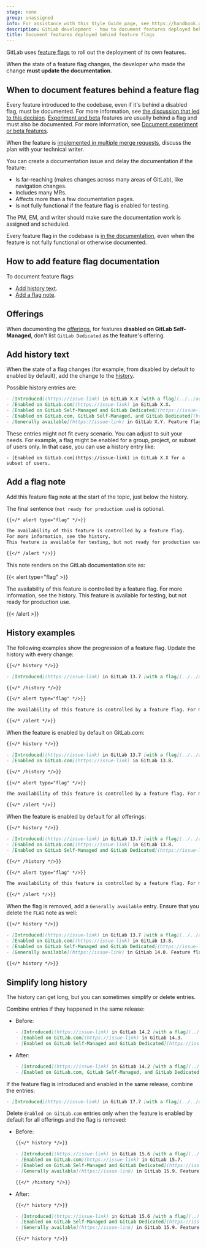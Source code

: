 ```yaml
---
stage: none
group: unassigned
info: For assistance with this Style Guide page, see https://handbook.gitlab.com/handbook/product/ux/technical-writing/#assignments-to-other-projects-and-subjects.
description: GitLab development - how to document features deployed behind feature flags
title: Document features deployed behind feature flags
---
```


GitLab uses [feature flags](../feature_flags/_index.md) to roll
out the deployment of its own features.

When the state of a feature flag changes, the developer who made the change
**must update the documentation**.

## When to document features behind a feature flag

Every feature introduced to the codebase, even if it's behind a disabled flag,
must be documented. For more information, see
[the discussion that led to this decision](https://gitlab.com/gitlab-org/gitlab/-/merge_requests/47917#note_459984428). [Experiment and beta](../../policy/development_stages_support.md) features are usually behind a flag and must also be documented. For more information, see [Document experiment or beta features](experiment_beta.md).

When the feature is [implemented in multiple merge requests](../feature_flags/_index.md#feature-flags-in-gitlab-development),
discuss the plan with your technical writer.

You can create a documentation issue and delay the documentation if the feature:

- Is far-reaching (makes changes across many areas of GitLab), like navigation changes.
- Includes many MRs.
- Affects more than a few documentation pages.
- Is not fully functional if the feature flag is enabled for testing.

The PM, EM, and writer should make sure the documentation work is assigned and scheduled.

Every feature flag in the codebase is [in the documentation](../../user/feature_flags.md),
even when the feature is not fully functional or otherwise documented.

## How to add feature flag documentation

To document feature flags:

- [Add history text](#add-history-text).
- [Add a flag note](#add-a-flag-note).

## Offerings

When documenting the [offerings](styleguide/availability_details.md#offering), for features
**disabled on GitLab Self-Managed**, don't list `GitLab Dedicated` as the feature's offering.

## Add history text

When the state of a flag changes (for example, from disabled by default to enabled by default), add the change to the
[history](styleguide/availability_details.md#history).

Possible history entries are:

```markdown
- [Introduced](https://issue-link) in GitLab X.X [with a flag](../../administration/feature_flags.md) named `flag_name`. Disabled by default.
- [Enabled on GitLab.com](https://issue-link) in GitLab X.X.
- [Enabled on GitLab Self-Managed and GitLab Dedicated](https://issue-link) in GitLab X.X.
- [Enabled on GitLab.com, GitLab Self-Managed, and GitLab Dedicated](https://issue-link) in GitLab X.X.
- [Generally available](https://issue-link) in GitLab X.Y. Feature flag `flag_name` removed.
```

These entries might not fit every scenario. You can adjust to suit your needs.
For example, a flag might be enabled for a group, project, or subset of users only.
In that case, you can use a history entry like:

`- [Enabled on GitLab.com](https://issue-link) in GitLab X.X for a subset of users.`

## Add a flag note

Add this feature flag note at the start of the topic, just below the history.

The final sentence (`not ready for production use`) is optional.

```markdown
{{</* alert type="flag" */>}}

The availability of this feature is controlled by a feature flag.
For more information, see the history.
This feature is available for testing, but not ready for production use.

{{</* /alert */>}}
```

This note renders on the GitLab documentation site as:

{{< alert type="flag" >}}

The availability of this feature is controlled by a feature flag.
For more information, see the history.
This feature is available for testing, but not ready for production use.

{{< /alert >}}

## History examples

The following examples show the progression of a feature flag. Update the history with every change:

```markdown
{{</* history */>}}

- [Introduced](https://issue-link) in GitLab 13.7 [with a flag](../../administration/feature_flags.md) named `forti_token_cloud`. Disabled by default.

{{</* /history */>}}

{{</* alert type="flag" */>}}

The availability of this feature is controlled by a feature flag. For more information, see the history.

{{</* /alert */>}}
```

When the feature is enabled by default on GitLab.com:

```markdown
{{</* history */>}}

- [Introduced](https://issue-link) in GitLab 13.7 [with a flag](../../administration/feature_flags.md) named `forti_token_cloud`. Disabled by default.
- [Enabled on GitLab.com](https://issue-link) in GitLab 13.8.

{{</* /history */>}}

{{</* alert type="flag" */>}}

The availability of this feature is controlled by a feature flag. For more information, see the history.

{{</* /alert */>}}
```

When the feature is enabled by default for all offerings:

```markdown
{{</* history */>}}

- [Introduced](https://issue-link) in GitLab 13.7 [with a flag](../../administration/feature_flags.md) named `forti_token_cloud`. Disabled by default.
- [Enabled on GitLab.com](https://issue-link) in GitLab 13.8.
- [Enabled on GitLab Self-Managed and GitLab Dedicated](https://issue-link) in GitLab 13.9.

{{</* /history */>}}

{{</* alert type="flag" */>}}

The availability of this feature is controlled by a feature flag. For more information, see the history.

{{</* /alert */>}}
```

When the flag is removed, add a `Generally available` entry. Ensure that you delete the `FLAG` note as well:

```markdown
{{</* history */>}}

- [Introduced](https://issue-link) in GitLab 13.7 [with a flag](../../administration/feature_flags.md) named `forti_token_cloud`. Disabled by default.
- [Enabled on GitLab.com](https://issue-link) in GitLab 13.8.
- [Enabled on GitLab Self-Managed and GitLab Dedicated](https://issue-link) in GitLab 13.9.
- [Generally available](https://issue-link) in GitLab 14.0. Feature flag `forti_token_cloud` removed.

{{</* history */>}}
```

## Simplify long history

The history can get long, but you can sometimes simplify or delete entries.

Combine entries if they happened in the same release:

- Before:

  ```markdown
  - [Introduced](https://issue-link) in GitLab 14.2 [with a flag](../../administration/feature_flags.md) named `ci_include_rules`. Disabled by default.
  - [Enabled on GitLab.com](https://issue-link) in GitLab 14.3.
  - [Enabled on GitLab Self-Managed and GitLab Dedicated](https://issue-link) in GitLab 14.3.
  ```

- After:

  ```markdown
  - [Introduced](https://issue-link) in GitLab 14.2 [with a flag](../../administration/feature_flags.md) named `ci_include_rules`. Disabled by default.
  - [Enabled on GitLab.com, GitLab Self-Managed, and GitLab Dedicated](https://issue-link) in GitLab 14.3.
  ```

If the feature flag is introduced and enabled in the same release, combine the entries:

```markdown
- [Introduced](https://issue-link) in GitLab 17.7 [with a flag](../../administration/feature_flags.md) named `forti_token_cloud`. Enabled by default.
```

Delete `Enabled on GitLab.com` entries only when the feature is enabled by default for all offerings and the flag is removed:

- Before:

  ```markdown
  {{</* history */>}}

  - [Introduced](https://issue-link) in GitLab 15.6 [with a flag](../../administration/feature_flags.md) named `ci_hooks_pre_get_sources_script`. Disabled by default.
  - [Enabled on GitLab.com](https://issue-link) in GitLab 15.7.
  - [Enabled on GitLab Self-Managed and GitLab Dedicated](https://issue-link) in GitLab 15.8.
  - [Generally available](https://issue-link) in GitLab 15.9. Feature flag `ci_hooks_pre_get_sources_script` removed.

  {{</* /history */>}}
  ```

- After:

  ```markdown
  {{</* history */>}}

  - [Introduced](https://issue-link) in GitLab 15.6 [with a flag](../../administration/feature_flags.md) named `ci_hooks_pre_get_sources_script`. Disabled by default.
  - [Enabled on GitLab Self-Managed and GitLab Dedicated](https://issue-link) in GitLab 15.8.
  - [Generally available](https://issue-link) in GitLab 15.9. Feature flag `ci_hooks_pre_get_sources_script` removed.

  {{</* history */>}}
  ```
